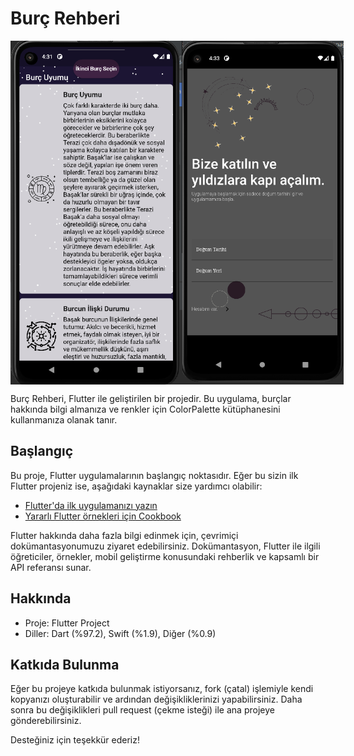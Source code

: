 # Burç Rehberi

<div style="display: flex; justify-content: space-between;">
  <div style="display: flex; justify-content: space-between;">
  <img src="https://github.com/kodbutonu/Burc/blob/Burc/Ekran%20g%C3%B6r%C3%BCnt%C3%BCs%C3%BC%202023-07-23%20193153.png" width="300" style="margin-right: 20;" height="550">
  <img src="https://github.com/kodbutonu/Burc/blob/Burc/Ekran%20g%C3%B6r%C3%BCnt%C3%BCs%C3%BC%202023-07-23%20193316.png" width="300" height="550">
</div>
</div>



Burç Rehberi, Flutter ile geliştirilen bir projedir. Bu uygulama, burçlar hakkında bilgi almanıza ve renkler için ColorPalette kütüphanesini kullanmanıza olanak tanır.

## Başlangıç

Bu proje, Flutter uygulamalarının başlangıç ​​noktasıdır. Eğer bu sizin ilk Flutter projeniz ise, aşağıdaki kaynaklar size yardımcı olabilir:

- [Flutter'da ilk uygulamanızı yazın](https://flutter.dev/docs/get-started/codelab)
- [Yararlı Flutter örnekleri için Cookbook](https://flutter.dev/docs/cookbook)

Flutter hakkında daha fazla bilgi edinmek için, çevrimiçi dokümantasyonumuzu ziyaret edebilirsiniz. Dokümantasyon, Flutter ile ilgili öğreticiler, örnekler, mobil geliştirme konusundaki rehberlik ve kapsamlı bir API referansı sunar.

## Hakkında

- Proje: Flutter Project
- Diller: Dart (%97.2), Swift (%1.9), Diğer (%0.9)

## Katkıda Bulunma

Eğer bu projeye katkıda bulunmak istiyorsanız, fork (çatal) işlemiyle kendi kopyanızı oluşturabilir ve ardından değişikliklerinizi yapabilirsiniz. Daha sonra bu değişiklikleri pull request (çekme isteği) ile ana projeye gönderebilirsiniz.

Desteğiniz için teşekkür ederiz!
